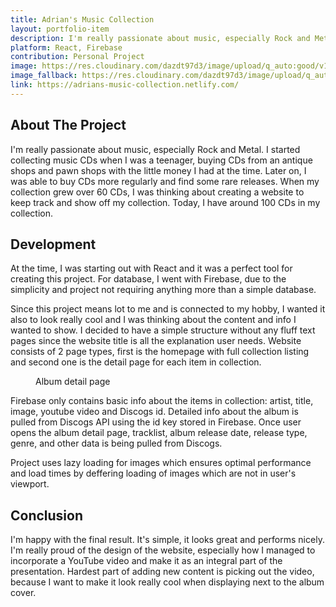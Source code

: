 ```yaml
---
title: Adrian's Music Collection
layout: portfolio-item
description: I'm really passionate about music, especially Rock and Metal. I started collecting music CDs when I was a teenager, buying CDs from an antique shops and pawn shops with the little money I had at the time. Later on, I was able to buy CDs more regularly and find some rare releases. When my collection grew over 60 CDs, I was thinking about creating a website to keep track and show off my collection. Today, I have around 100 CDs in my collection.
platform: React, Firebase
contribution: Personal Project
image: https://res.cloudinary.com/dazdt97d3/image/upload/q_auto:good/v1546803175/work/adrians-music-collection-1.webp
image_fallback: https://res.cloudinary.com/dazdt97d3/image/upload/q_auto:good/v1546803175/work/adrians-music-collection-1.jpg
link: https://adrians-music-collection.netlify.com/
---
```


<article class="block block--text">

<div class="project__headingWrapper">
<h2 class="title--secondary project__heading">About The Project</h2>
</div>

<p>I'm really passionate about music, especially Rock and Metal. I started collecting music CDs when I was a teenager, buying CDs from an antique shops and pawn shops with the little money I had at the time. Later on, I was able to buy CDs more regularly and find some rare releases. When my collection grew over 60 CDs, I was thinking about creating a website to keep track and show off my collection. Today, I have around 100 CDs in my collection.</p>

</article>

<article class="block block--text">

<div class="project__headingWrapper">
<h2 class="title--secondary project__heading">Development</h2>
</div>

<p>At the time, I was starting out with React and it was a perfect tool for creating this project. For database, I went with Firebase, due to the simplicity and project not requiring anything more than a simple database.</p>

<p>Since this project means lot to me and is connected to my hobby, I wanted it also to look really cool and I was thinking about the content and info I wanted to show. I decided to have a simple structure without any fluff text pages since the website title is all the explanation user needs. Website consists of 2 page types, first is the homepage with full collection listing and second one is the detail page for each item in collection.</p>

</article>

<article class="block block--image">
<figure class="imageContainer">
<div class="image--default imageContainer image--1024x643">
<div class="icon icon__image image--placeholder"></div>
</div>
        <picture>
            <source data-srcset="https://res.cloudinary.com/dazdt97d3/image/upload/q_auto:good/v1546803152/work/adrians-music-collection-2.webp" type="image/webp" />
            <source data-srcset="https://res.cloudinary.com/dazdt97d3/image/upload/q_auto:good/v1546803152/work/adrians-music-collection-2.jpg" />
            <img
                loading="lazy"
                class="image--lazyLoaded lazyload"
                src="https://res.cloudinary.com/dazdt97d3/image/upload/q_auto:low/v1546683551/devstar/placeholder.png"
                data-src="https://res.cloudinary.com/dazdt97d3/image/upload/q_auto:good/v1546803152/work/adrians-music-collection-2.jpg"
                alt=""
            />
        </picture>

<figcaption>Album detail page</figcaption>
</figure>
</article>

<article class="block block--text">

<p>Firebase only contains basic info about the items in collection: artist, title, image, youtube video and Discogs id. Detailed info about the album is pulled from Discogs API using the id key stored in Firebase. Once user opens the album detail page, tracklist, album release date, release type, genre, and other data is being pulled from Discogs.</p>

<p>Project uses lazy loading for images which ensures optimal performance and load times by deffering loading of images which are not in user's viewport.</p>

</article>

<article class="block block--text">
<div class="project__headingWrapper">
<h2 class="title--secondary project__heading">Conclusion</h2>
</div>
<p>I'm happy with the final result. It's simple, it looks great and performs nicely. I'm really proud of the design of the website, especially how I managed to incorporate a YouTube video and make it as an integral part of the presentation. Hardest part of adding new content is picking out the video, because I want to make it look really cool when displaying next to the album cover.</p>
</article>
